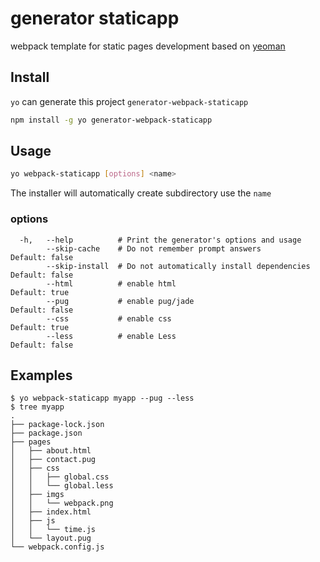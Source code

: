 # generator staticapp

webpack template for static pages development based on [yeoman](http://yeoman.io/)

## Install

`yo` can generate this project `generator-webpack-staticapp`
```bash
npm install -g yo generator-webpack-staticapp
```

## Usage

```bash
yo webpack-staticapp [options] <name>
```
The installer will automatically create subdirectory use the `name`

### options

```
  -h,   --help          # Print the generator's options and usage
        --skip-cache    # Do not remember prompt answers             Default: false
        --skip-install  # Do not automatically install dependencies  Default: false
        --html          # enable html                                Default: true
        --pug           # enable pug/jade                            Default: false
        --css           # enable css                                 Default: true
        --less          # enable Less                                Default: false
```

## Examples

```
$ yo webpack-staticapp myapp --pug --less
$ tree myapp
.
├── package-lock.json
├── package.json
├── pages
│   ├── about.html
│   ├── contact.pug
│   ├── css
│   │   ├── global.css
│   │   └── global.less
│   ├── imgs
│   │   └── webpack.png
│   ├── index.html
│   ├── js
│   │   └── time.js
│   └── layout.pug
└── webpack.config.js
```
